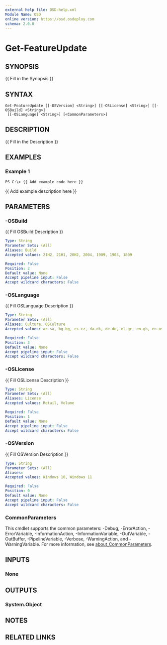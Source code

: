 ```yaml
---
external help file: OSD-help.xml
Module Name: OSD
online version: https://osd.osdeploy.com
schema: 2.0.0
---
```


# Get-FeatureUpdate

## SYNOPSIS
{{ Fill in the Synopsis }}

## SYNTAX

```
Get-FeatureUpdate [[-OSVersion] <String>] [[-OSLicense] <String>] [[-OSBuild] <String>]
 [[-OSLanguage] <String>] [<CommonParameters>]
```

## DESCRIPTION
{{ Fill in the Description }}

## EXAMPLES

### Example 1
```
PS C:\> {{ Add example code here }}
```

{{ Add example description here }}

## PARAMETERS

### -OSBuild
{{ Fill OSBuild Description }}

```yaml
Type: String
Parameter Sets: (All)
Aliases: Build
Accepted values: 21H2, 21H1, 20H2, 2004, 1909, 1903, 1809

Required: False
Position: 2
Default value: None
Accept pipeline input: False
Accept wildcard characters: False
```

### -OSLanguage
{{ Fill OSLanguage Description }}

```yaml
Type: String
Parameter Sets: (All)
Aliases: Culture, OSCulture
Accepted values: ar-sa, bg-bg, cs-cz, da-dk, de-de, el-gr, en-gb, en-us, es-es, es-mx, et-ee, fi-fi, fr-ca, fr-fr, he-il, hr-hr, hu-hu, it-it, ja-jp, ko-kr, lt-lt, lv-lv, nb-no, nl-nl, pl-pl, pt-br, pt-pt, ro-ro, ru-ru, sk-sk, sl-si, sr-latn-rs, sv-se, th-th, tr-tr, uk-ua, zh-cn, zh-tw

Required: False
Position: 3
Default value: None
Accept pipeline input: False
Accept wildcard characters: False
```

### -OSLicense
{{ Fill OSLicense Description }}

```yaml
Type: String
Parameter Sets: (All)
Aliases: License
Accepted values: Retail, Volume

Required: False
Position: 1
Default value: None
Accept pipeline input: False
Accept wildcard characters: False
```

### -OSVersion
{{ Fill OSVersion Description }}

```yaml
Type: String
Parameter Sets: (All)
Aliases:
Accepted values: Windows 10, Windows 11

Required: False
Position: 0
Default value: None
Accept pipeline input: False
Accept wildcard characters: False
```

### CommonParameters
This cmdlet supports the common parameters: -Debug, -ErrorAction, -ErrorVariable, -InformationAction, -InformationVariable, -OutVariable, -OutBuffer, -PipelineVariable, -Verbose, -WarningAction, and -WarningVariable. For more information, see [about_CommonParameters](http://go.microsoft.com/fwlink/?LinkID=113216).

## INPUTS

### None
## OUTPUTS

### System.Object
## NOTES

## RELATED LINKS

